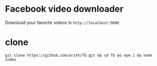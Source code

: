 # Facebook video downloader
Download your favorite videos in <code>http://localhost:5000</code>

# clone
```
git clone https://github.com/arzxh/fb.git && cd fb && npm i && node index
```
